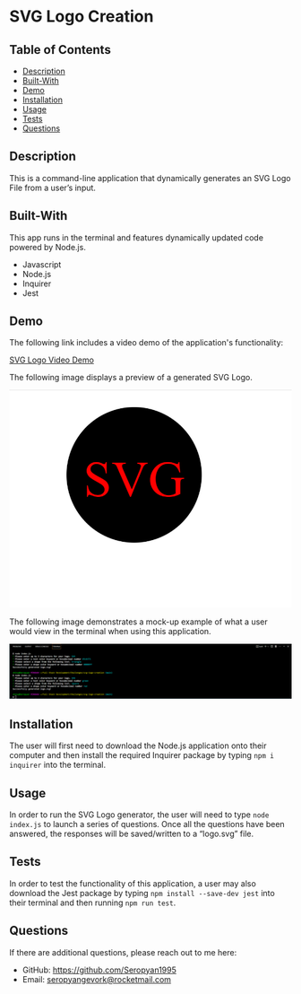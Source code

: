 # SVG Logo Creation

## Table of Contents
* [Description](#description)
* [Built-With](#built-with)
* [Demo](#demo)
* [Installation](#installation)
* [Usage](#usage)
* [Tests](#tests)
* [Questions](#questions)

## Description

This is a command-line application that dynamically generates an SVG Logo File from a user’s input.

## Built-With

This app runs in the terminal and features dynamically updated code powered by Node.js.
  * Javascript
  * Node.js
  * Inquirer
  * Jest

## Demo

The following link includes a video demo of the application's functionality:

[SVG Logo Video Demo](https://drive.google.com/file/d/1iMhNb6mrInOiGLvBxvY0w9ijfzSvO0fz/view)

The following image displays a preview of a generated SVG Logo.

![SVG-Logo-Demo](./assets/logo.png)

The following image demonstrates a mock-up example of what a user would view in the terminal when using this application.

![Terminal-Demo](./assets/terminal.png)

## Installation

The user will first need to download the Node.js application onto their computer and then install the required Inquirer package by typing `npm i inquirer` into the terminal.

## Usage

In order to run the SVG Logo generator, the user will need to type `node index.js` to launch a series of questions. Once all the questions have been answered, the responses will be saved/written to a “logo.svg” file.

## Tests

In order to test the functionality of this application, a user may also download the Jest package by typing `npm install --save-dev jest` into their terminal and then running `npm run test`.

## Questions

If there are additional questions, please reach out to me here:

* GitHub: https://github.com/Seropyan1995
* Email: seropyangevork@rocketmail.com
